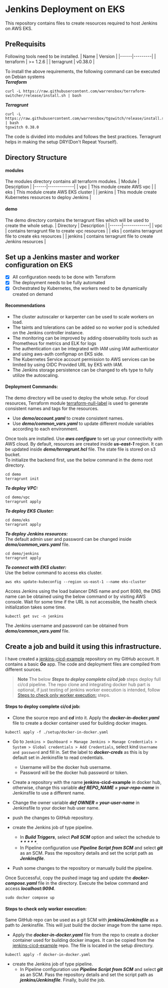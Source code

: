 # Jenkins Deployment on EKS
This repository contains files to create resources required to host Jenkins on AWS EKS.

## PreRequisits
Following tools need to be installed.
| Name | Version |
|------|---------|
| terraform | >= 1.2.6 |
| terragrunt | v0.38.0 |

To install the above requirements, the following command can be executed on Debian systems  
***Terraform***
```
curl -L https://raw.githubusercontent.com/warrensbox/terraform-switcher/release/install.sh | bash
```

***Terragrunt***
```
curl -L https://raw.githubusercontent.com/warrensbox/tgswitch/release/install.sh | bash
tgswitch 0.38.0
```
The code is divided into modules and follows the best practices. Terragrunt helps in making the setup DRY(Don't Repeat Yourself).
## Directory Structure
#### modules
The modules directory contains all terraform modules.
| Module | Description |
|------|-------------|
| vpc | This module create AWS vpc |
| eks | This module create AWS EKS cluster |
| jenkins | This module create Kubernetes resources to deploy Jenkins |

#### demo
The demo directory contains the terragrunt files which will be used to create the whole setup.
| Directory | Description |
|------|-------------|
| vpc | contains terragrunt file to create vpc resources |
| eks | contains terragrunt file to create eks resources |
| jenkins | contains terragrunt file to create Jenkins resources |

## Set up a Jenkins master and worker configuration on EKS

- [x] All configuration needs to be done with Terraform 
- [x] The deployment needs to be fully automated 
- [x] Orchestrated by Kubernetes, the workers need to be dynamically created on demand 

#### Recommendations
* The cluster autoscaler or karpenter can be used to scale workers on load.
* The taints and tolerations can be added so no worker pod is scheduled on the Jenkins controller instance.
* The monitoring can be improved by adding observability tools such as Prometheus for metrics and ELK for logs
* The authentication can be integrated with IAM using IAM authenticator and using aws-auth configmap on EKS side.
* The Kubernetes Service account permission to AWS services can be limited by using OIDC Provided URL by EKS with IAM.
* The Jenkins storage persistence can be changed to efs type to fully utilize the autoscaling.

#### Deployment Commands:
The demo directory will be used to deploy the whole setup.
For cloud resources, Terraform module [terraform-null-label](https://github.com/terraform-aws-modules/terraform-aws-eks/) is used to generate consistent names and tags for the resources. 
* Use ***demo/account.yaml*** to create consistent names. 
* Use ***demo/common_vars.yaml*** to update different module variables according to each environment.

Once tools are installed. Use ***aws configure*** to set up your connectivity with AWS cloud.
By default, resources are created inside ***us-east-1*** region. It can be updated inside ***demo/terragrunt.hcl*** file.
The state file is stored on s3 bucket.  
To initialize the backend first, use the below command in the demo root directory.
```
cd demo
terragrunt init
```
***To deploy VPC:***  
```
cd demo/vpc
terragrunt apply
```
***To deploy EKS Cluster:***  
```
cd demo/eks
terragrunt apply
```
***To deploy Jenkins resources:***    
The default admin user and password can be changed inside ***demo/common_vars.yaml*** file.
```
cd demo/jenkins
terragrunt apply
```
***To connect with EKS cluster:***  
Use the below command to access eks cluster.
```
aws eks update-kubeconfig --region us-east-1 --name eks-cluster
```

Access Jenkins using the load balancer DNS name and port 8080, the DNS name can be obtained using the below command or by visiting AWS console. Wait for some time if the URL is not accessible, the health check initialization takes some time.
```
kubectl get svc -n jenkins
```
The Jenkins username and password can be obtained from ***demo/common_vars.yaml*** file.


## Create a job and build it using this infrastructure. 
I have created a [jenkins-cicd-example](https://github.com/zurrehma/jenkins-cicd-example) repository on my GitHub account. It contains a basic ***Go*** app. The code and deployment files are compiled from different sources.

> **Note**
> The below ***Steps to deploy complete ci/cd job*** steps deploy full ci/cd pipeline. The repo clone  and integrating docker hub part is optional, if just testing of jenkins worker execution is intended, follow [Steps to check only worker execution:](#steps-to-check-only-worker-execution) steps.

#### Steps to deploy complete ci/cd job:
* Clone the source repo and ***cd*** into it. Apply the ***docker-in-docker.yaml*** file to create a docker container used for building docker images.
```
kubectl apply -f ./setup/docker-in-docker.yaml
```
* Go to `Jenkins > Dashboard > Manage Jenkins > Manage Credentials > System > Global credentials > Add Credentials`, select kind `Username and password` and fill in. Set the label to ***docker-creds*** as this is by default set in Jenkinsfile to read credentials.
  * Username will be the docker hub username.
  * Password will be the docker hub password or token.

* Create a repository with the name **jenkins-cicd-example** in docker hub, otherwise, change this variable ***def REPO_NAME = your-repo-name*** in Jenkinsfile to use a different name.

* Change the owner variable ***def OWNER = your-user-name*** in Jenkinsfile to your docker hub user name.

* push the changes to GitHub repository.

* create the Jenkins job of type pipeline. 
    * In ***Build Triggers***, select ***Poll SCM*** option and select the schedule to ***\* \* \* \* \****.
    * In Pipeline configuration use ***Pipeline Script from SCM*** and select ***git*** as an SCM. Pass the repository details and set the script path as ***Jenkinsfile***. 

* Push some changes to the repository or manually build the pipeline.

Once Successful, copy the pushed image tag and update the ***docker-compose.yaml*** file in the directory. Execute the below command and access ***localhost:9094***.
```
sudo docker compose up
```

#### Steps to check only worker execution:  
Same GitHub repo can be used as a git SCM with ***jenkins/Jenkinsfile*** as a path to Jenkinsfile. This will just build the docker image from the same repo.
* Apply the ***docker-in-docker.yaml*** file from the repo to create a docker container used for building docker images. It can be copied from the [jenkins-cicd-example](https://github.com/zurrehma/jenkins-cicd-example) repo. The file is located in the setup directory.
```
kubectl apply -f docker-in-docker.yaml
```
* create the Jenkins job of type pipeline.
    * In Pipeline configuration use ***Pipeline Script from SCM*** and select ***git*** as an SCM. Pass the repository details and set the script path as ***jenkins/Jenkinsfile***. Finally, build the job.
